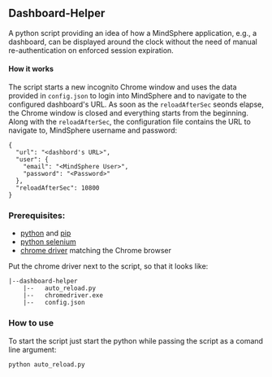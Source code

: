 ## Dashboard-Helper

A python script providing an idea of how a MindSphere application, e.g., a dashboard, can be displayed around the clock without the need of manual re-authentication on enforced session expiration.

#### How it works
The script starts a new incognito Chrome window and uses the data provided in ```config.json``` to login into MindSphere and to navigate to the configured dashboard's URL. As soon as the ```reloadAfterSec``` seonds elapse, the Chrome window is closed and everything starts from the beginning. 
Along with the ```reloadAfterSec```, the configuration file contains the URL to navigate to, MindSphere username and password:
```
{
  "url": "<dashbord's URL>",
  "user": {
    "email": "<MindSphere User>",
    "password": "<Password>"
  },
  "reloadAfterSec": 10800
}
```

### Prerequisites:

- [python](https://www.python.org/downloads/) and [pip](https://pip.pypa.io/en/latest/installation/)
- [python selenium](https://selenium-python.readthedocs.io/installation.html)
- [chrome driver](https://chromedriver.chromium.org/downloads) matching the Chrome browser

Put the chrome driver next to the script, so that it looks like:
```
|--dashboard-helper
    |--   auto_reload.py
    |--   chromedriver.exe
    |--   config.json
```
### How to use
To start the script just start the python while passing the script as a comand line argument:
```
python auto_reload.py
```

